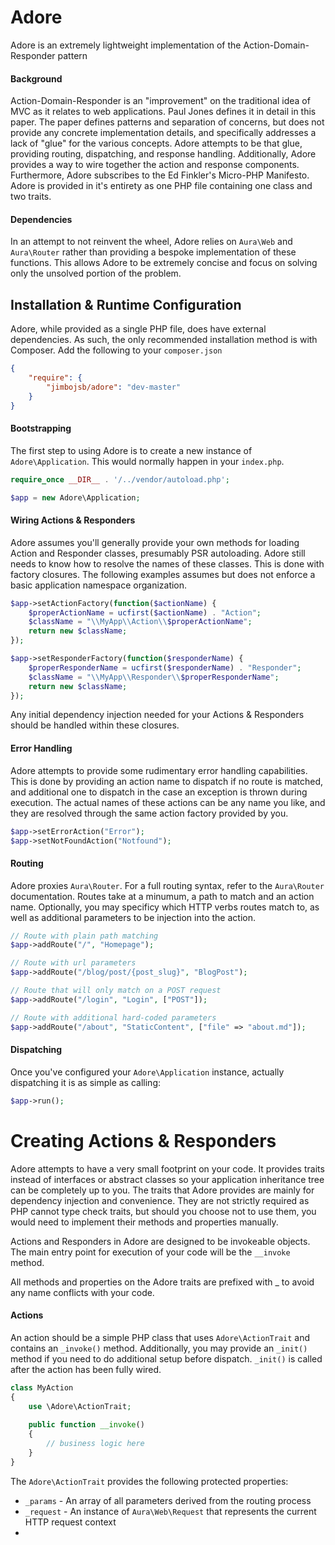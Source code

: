 # Adore

Adore is an extremely lightweight implementation of the Action-Domain-Responder pattern

#### Background
Action-Domain-Responder is an "improvement" on the traditional idea of MVC as it relates to web applications. Paul Jones
defines it in detail in this paper. The paper defines patterns and separation of concerns, but does not provide any
concrete implementation details, and specifically addresses a lack of "glue" for the various concepts. Adore attempts
to be that glue, providing routing, dispatching, and response handling. Additionally, Adore provides a way to wire
together the action and response components.  Furthermore, Adore subscribes to the Ed Finkler's Micro-PHP Manifesto. Adore
is provided in it's entirety as one PHP file containing one class and two traits.

#### Dependencies
In an attempt to not reinvent the wheel, Adore relies on ```Aura\Web``` and ```Aura\Router``` rather than providing a
bespoke implementation of these functions. This allows Adore to be extremely concise and focus on solving only the unsolved
portion of the problem.

## Installation & Runtime Configuration
Adore, while provided as a single PHP file, does have external dependencies. As such, the only recommended installation
method is with Composer. Add the following to your ```composer.json```

```json
{
    "require": {
        "jimbojsb/adore": "dev-master"
    }
}
```

#### Bootstrapping
The first step to using Adore is to create a new instance of ```Adore\Application```. This would normally happen in your ```index.php```.

```php
require_once __DIR__ . '/../vendor/autoload.php';

$app = new Adore\Application;
```

#### Wiring Actions & Responders
Adore assumes you'll generally provide your own methods for loading Action and Responder classes, presumably PSR autoloading. Adore still needs to know how to resolve the names of these classes. This is done with factory closures. The following examples assumes but does not enforce a basic application namespace organization.

```php
$app->setActionFactory(function($actionName) {
    $properActionName = ucfirst($actionName) . "Action";
    $className = "\\MyApp\\Action\\$properActionName";
    return new $className;
});

$app->setResponderFactory(function($responderName) {
    $properResponderName = ucfirst($responderName) . "Responder";
    $className = "\\MyApp\\Responder\\$properResponderName";
    return new $className;
});

```

Any initial dependency injection needed for your Actions & Responders should be handled within these closures.

#### Error Handling
Adore attempts to provide some rudimentary error handling capabilities. This is done by providing an action name to dispatch if no route is matched, and additional one to dispatch in the case an exception is thrown during execution. The actual names of these actions can be any name you like, and they are resolved through the same action factory provided by you.

```php
$app->setErrorAction("Error");
$app->setNotFoundAction("Notfound");
```

#### Routing
Adore proxies ```Aura\Router```. For a full routing syntax, refer to the ```Aura\Router``` documentation. Routes take at a minumum, a path to match and an action name. Optionally, you may specificy which HTTP verbs routes match to, as well as additional parameters to be injection into the action.

```php
// Route with plain path matching
$app->addRoute("/", "Homepage");

// Route with url parameters
$app->addRoute("/blog/post/{post_slug}", "BlogPost");

// Route that will only match on a POST request
$app->addRoute("/login", "Login", ["POST"]);

// Route with additional hard-coded parameters
$app->addRoute("/about", "StaticContent", ["file" => "about.md"]);
```

#### Dispatching
Once you've configured your ```Adore\Application``` instance, actually dispatching it is as simple as calling:

```php
$app->run();
```

# Creating Actions & Responders
Adore attempts to have a very small footprint on your code. It provides traits instead of interfaces or abstract classes so your application inheritance tree can be completely up to you. The traits that Adore provides are mainly for dependency injection and convenience. They are not strictly required as PHP cannot type check traits, but should you choose not to use them, you would need to implement their methods and properties manually. 

Actions and Responders in Adore are designed to be invokeable objects. The main entry point for execution of your code will be the ```__invoke``` method.

All methods and properties on the Adore traits are prefixed with _ to avoid any name conflicts with your code.

#### Actions
An action should be a simple PHP class that uses ```Adore\ActionTrait``` and contains an ```_invoke()``` method. Additionally, you may provide an ```_init()``` method if you need to do additional setup before dispatch. ```_init()``` is called after the action has been fully wired.
 
```php 
class MyAction
{
    use \Adore\ActionTrait;
    
    public function __invoke()
    {
        // business logic here
    }
}
```

The ```Adore\ActionTrait``` provides the following protected properties:

* ```_params``` - An array of all parameters derived from the routing process
* ```_request``` - An instance of ```Aura\Web\Request``` that represents the current HTTP request context
* 

